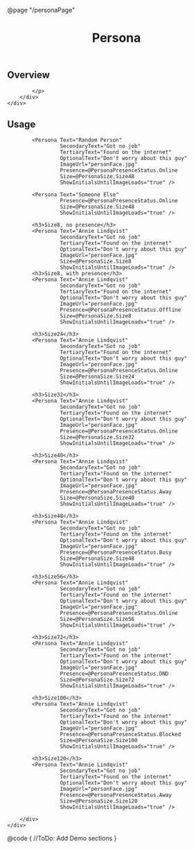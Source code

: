 ﻿@page "/personaPage"

<header class="root">
    <h1 class="title">Persona</h1>
</header>
<div class="section" style="transition-delay: 0s;">
    <div id="overview" tabindex="-1">
        <h2 class="subHeading hiddenContent">Overview</h2>
    </div>
    <div class="content">
        <div class="ms-Markdown">
            <p>

            </p>
        </div>
    </div>
</div>
<div class="section" style="transition-delay: 0s;">
    <div id="overview" tabindex="-1">
        <h2 class="subHeading">Usage</h2>
    </div>
    <div>
        <div class="subSection">

            <Persona Text="Random Person"
                     SecondaryText="Got no job"
                     TertiaryText="Found on the internet"
                     OptionalText="Don't worry about this guy"
                     ImageUrl="personFace.jpg"
                     Presence=@PersonaPresenceStatus.Online
                     Size=@PersonaSize.Size48
                     ShowInitialsUntilImageLoads="true" />

            <Persona Text="Someone Else"
                     Presence=@PersonaPresenceStatus.Online
                     Size=@PersonaSize.Size48
                     ShowInitialsUntilImageLoads="true" />

            <h3>Size8, no presence</h3>
            <Persona Text="Annie Lindqvist"
                     SecondaryText="Got no job"
                     TertiaryText="Found on the internet"
                     OptionalText="Don't worry about this guy"
                     ImageUrl="personFace.jpg"
                     Size=@PersonaSize.Size8
                     ShowInitialsUntilImageLoads="true" />
            <h3>Size8, with presence</h3>
            <Persona Text="Annie Lindqvist"
                     SecondaryText="Got no job"
                     TertiaryText="Found on the internet"
                     OptionalText="Don't worry about this guy"
                     ImageUrl="personFace.jpg"
                     Presence=@PersonaPresenceStatus.Offline
                     Size=@PersonaSize.Size8
                     ShowInitialsUntilImageLoads="true" />

            <h3>Size24</h3>
            <Persona Text="Annie Lindqvist"
                     SecondaryText="Got no job"
                     TertiaryText="Found on the internet"
                     OptionalText="Don't worry about this guy"
                     ImageUrl="personFace.jpg"
                     Presence=@PersonaPresenceStatus.Online
                     Size=@PersonaSize.Size24
                     ShowInitialsUntilImageLoads="true" />

            <h3>Size32</h3>
            <Persona Text="Annie Lindqvist"
                     SecondaryText="Got no job"
                     TertiaryText="Found on the internet"
                     OptionalText="Don't worry about this guy"
                     ImageUrl="personFace.jpg"
                     Presence=@PersonaPresenceStatus.Online
                     Size=@PersonaSize.Size32
                     ShowInitialsUntilImageLoads="true" />

            <h3>Size40</h3>
            <Persona Text="Annie Lindqvist"
                     SecondaryText="Got no job"
                     TertiaryText="Found on the internet"
                     OptionalText="Don't worry about this guy"
                     ImageUrl="personFace.jpg"
                     Presence=@PersonaPresenceStatus.Away
                     Size=@PersonaSize.Size40
                     ShowInitialsUntilImageLoads="true" />

            <h3>Size48</h3>
            <Persona Text="Annie Lindqvist"
                     SecondaryText="Got no job"
                     TertiaryText="Found on the internet"
                     OptionalText="Don't worry about this guy"
                     ImageUrl="personFace.jpg"
                     Presence=@PersonaPresenceStatus.Busy
                     Size=@PersonaSize.Size48
                     ShowInitialsUntilImageLoads="true" />

            <h3>Size56</h3>
            <Persona Text="Annie Lindqvist"
                     SecondaryText="Got no job"
                     TertiaryText="Found on the internet"
                     OptionalText="Don't worry about this guy"
                     ImageUrl="personFace.jpg"
                     Presence=@PersonaPresenceStatus.Online
                     Size=@PersonaSize.Size56
                     ShowInitialsUntilImageLoads="true" />

            <h3>Size72</h3>
            <Persona Text="Annie Lindqvist"
                     SecondaryText="Got no job"
                     TertiaryText="Found on the internet"
                     OptionalText="Don't worry about this guy"
                     ImageUrl="personFace.jpg"
                     Presence=@PersonaPresenceStatus.DND
                     Size=@PersonaSize.Size72
                     ShowInitialsUntilImageLoads="true" />

            <h3>Size100</h3>
            <Persona Text="Annie Lindqvist"
                     SecondaryText="Got no job"
                     TertiaryText="Found on the internet"
                     OptionalText="Don't worry about this guy"
                     ImageUrl="personFace.jpg"
                     Presence=@PersonaPresenceStatus.Blocked
                     Size=@PersonaSize.Size100
                     ShowInitialsUntilImageLoads="true" />

            <h3>Size120</h3>
            <Persona Text="Annie Lindqvist"
                     SecondaryText="Got no job"
                     TertiaryText="Found on the internet"
                     OptionalText="Don't worry about this guy"
                     ImageUrl="personFace.jpg"
                     Presence=@PersonaPresenceStatus.Away
                     Size=@PersonaSize.Size120
                     ShowInitialsUntilImageLoads="true" />

        </div>
    </div>
</div>

@code {
    //ToDo: Add Demo sections
}
